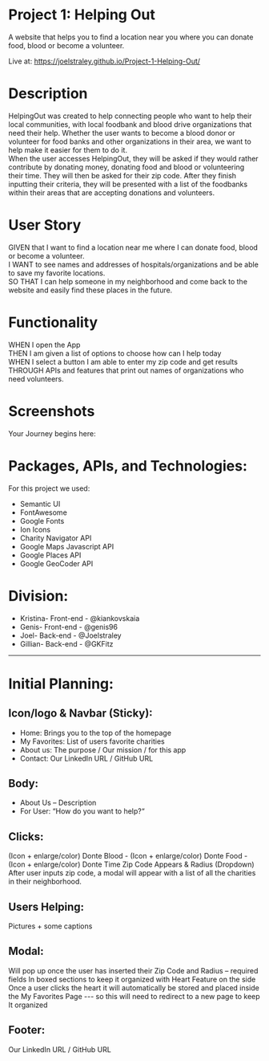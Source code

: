 # Project 1: Helping Out

A website that helps you to find a location near you where you can donate food, blood or become a volunteer.

Live at: https://joelstraley.github.io/Project-1-Helping-Out/


# Description
HelpingOut was created to help connecting people who want to help their local communities, with local foodbank and blood drive organizations that need their help. Whether the user wants to become a blood donor or volunteer for food banks and other organizations in their area, we want to help make it easier for them to do it.<br />
When the user accesses HelpingOut, they will be asked if they would rather contribute by donating money, donating food and blood or volunteering their time. They will then be asked for their zip code. After they finish inputting their criteria, they will be presented with a list of the foodbanks within their areas that are accepting donations and volunteers.

# User Story
GIVEN that I want to find a location near me where I can donate food, blood or become a volunteer.<br />
I WANT to see names and addresses of hospitals/organizations and be able to save my favorite locations.<br />
SO THAT I can help someone in my neighborhood and come back to the website and easily find these places in the future.<br />


# Functionality
WHEN I open the App<br />
THEN I am given a list of options to choose how can I help today<br />
WHEN I select a button I am able to enter my zip code and get results<br />
THROUGH APIs and features that print out names of organizations who need volunteers. <br />

# Screenshots
Your Journey begins here: 


# Packages, APIs, and Technologies:
For this project we used: 
- Semantic UI 
- FontAwesome
- Google Fonts
- Ion Icons
- Charity Navigator API
- Google Maps Javascript API
- Google Places API
- Google GeoCoder API

# Division:
- Kristina- Front-end - @kiankovskaia
- Genis- Front-end - @genis96
- Joel- Back-end - @Joelstraley
- Gillian- Back-end - @GKFitz

--------------------------------------------------------

# Initial Planning: 

## Icon/logo & Navbar (Sticky):
- Home: Brings you to the top of the homepage
- My Favorites: List of users favorite charities 
- About us: The purpose / Our mission / for this app
- Contact: Our LinkedIn URL / GitHub URL

## Body:
- About Us – Description 
- For User: “How do you want to help?“

## Clicks: 
(Icon + enlarge/color) Donte Blood - (Icon + enlarge/color) Donte Food -(Icon + enlarge/color) Donte Time
Zip Code Appears & Radius (Dropdown)
After user inputs zip code, a modal will appear with a list of all the charities in their neighborhood.
## Users Helping:
Pictures + some captions 

## Modal:
Will pop up once the user has inserted their Zip Code and Radius – required fields
In boxed sections to keep it organized with Heart Feature on the side
Once a user clicks the heart it will automatically be stored and placed inside the My Favorites Page --- so this will need to redirect to a new page to keep It organized 

## Footer:
Our LinkedIn URL / GitHub URL
